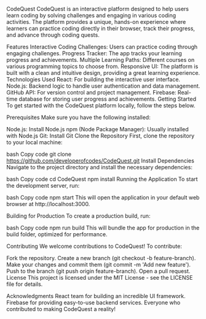 CodeQuest
CodeQuest is an interactive platform designed to help users learn coding by solving challenges and engaging in various coding activities. The platform provides a unique, hands-on experience where learners can practice coding directly in their browser, track their progress, and advance through coding quests.

Features
Interactive Coding Challenges: Users can practice coding through engaging challenges.
Progress Tracker: The app tracks your learning progress and achievements.
Multiple Learning Paths: Different courses on various programming topics to choose from.
Responsive UI: The platform is built with a clean and intuitive design, providing a great learning experience.
Technologies Used
React: For building the interactive user interface.
Node.js: Backend logic to handle user authentication and data management.
GitHub API: For version control and project management.
Firebase: Real-time database for storing user progress and achievements.
Getting Started
To get started with the CodeQuest platform locally, follow the steps below.

Prerequisites
Make sure you have the following installed:

Node.js: Install Node.js
npm (Node Package Manager): Usually installed with Node.js
Git: Install Git
Clone the Repository
First, clone the repository to your local machine:

bash
Copy code
git clone https://github.com/developerofcodes/CodeQuest.git
Install Dependencies
Navigate to the project directory and install the necessary dependencies:

bash
Copy code
cd CodeQuest
npm install
Running the Application
To start the development server, run:

bash
Copy code
npm start
This will open the application in your default web browser at http://localhost:3000.

Building for Production
To create a production build, run:

bash
Copy code
npm run build
This will bundle the app for production in the build folder, optimized for performance.

Contributing
We welcome contributions to CodeQuest! To contribute:

Fork the repository.
Create a new branch (git checkout -b feature-branch).
Make your changes and commit them (git commit -m 'Add new feature').
Push to the branch (git push origin feature-branch).
Open a pull request.
License
This project is licensed under the MIT License - see the LICENSE file for details.

Acknowledgments
React team for building an incredible UI framework.
Firebase for providing easy-to-use backend services.
Everyone who contributed to making CodeQuest a reality!
